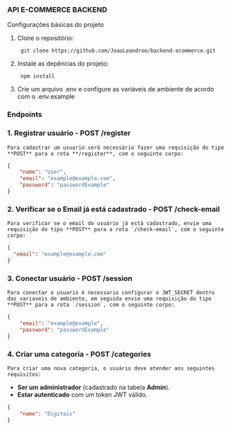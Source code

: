 ### **API E-COMMERCE BACKEND**

Configurações básicas do projeto

1. Clone o repositório:
    
        git clone https://github.com/JoaoLeandroo/backend-ecommerce.git


2. Instale as depências do projeto:

        npm install


3. Crie um arquivo .env e configure as variáveis de ambiente de acordo com o .env.example


### **Endpoints**

### 1. Registrar usuário - **POST /register**

    Para cadastrar um usuario será necessário fazer uma requisição do tipo **POST** para a rota **/register**, com o seguinte corpo:

```json
{
    "name": "User",
    "email": "example@example.com",
    "password": "passwordExample"
}
```

### 2. Verificar se o Email já está cadastrado - **POST /check-email**

    Para verificar se o email do usuário já está cadastrado, envie uma requisição do tipo **POST** para a rota `/check-email`, com o seguinte corpo:

```json
{
  "email": "example@example.com"
}
```
### 3. Conectar usuário - **POST /session**

    Para conectar o usuario é necessario configurar o JWT_SECRET dentro das variaveis de ambiente, em seguida envie uma requisição do tipo **POST** para a rota `/session`, com o seguinte corpo:

```json
{
    "email": "example@example",
    "password": "passwordExample"
}
```

### 4. Criar uma categoria - **POST /categories**

    Para criar uma nova categoria, o usuário deve atender aos seguintes requisitos:
- **Ser um administrador** (cadastrado na tabela **Admin**).
- **Estar autenticado** com um token JWT válido.

```json
{
    "name": "Digitais"
}
```

